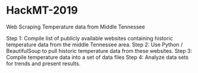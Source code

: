 # HackMT-2019
Web Scraping Temperature data from Middle Tennessee

Step 1: Compile list of publicly available websites containing historic temperature data from the middle Tennessee area.
Step 2: Use Python / BeautifulSoup to pull historic temperature data from these websites.
Step 3: Compile temperature data into a set of data files
Step 4: Analyze data sets for trends and present results.
